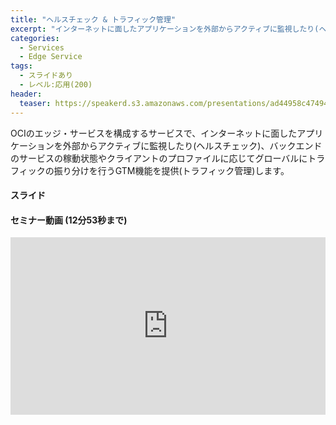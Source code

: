 ```yaml
---
title: "ヘルスチェック & トラフィック管理"
excerpt: "インターネットに面したアプリケーションを外部からアクティブに監視したり(ヘルスチェック)、バックエンドのサービスの稼動状態やクライアントのプロファイルに応じてグローバルにトラフィックの振り分けを行うGTM機能を提供(トラフィック管理)します"
categories:
  - Services
  - Edge Service
tags:
  - スライドあり
  - レベル:応用(200)
header:
  teaser: https://speakerd.s3.amazonaws.com/presentations/ad44958c474941c0a69dd6be27eda8dd/slide_0.jpg
---
```


OCIのエッジ・サービスを構成するサービスで、インターネットに面したアプリケーションを外部からアクティブに監視したり(ヘルスチェック)、バックエンドのサービスの稼動状態やクライアントのプロファイルに応じてグローバルにトラフィックの振り分けを行うGTM機能を提供(トラフィック管理)します。


#### スライド

<div style="max-width:768px">

<!-- Speakerdeckから Embeded リンクを取得して貼り付け (ここから) -->
<script async class="speakerdeck-embed" data-id="ad44958c474941c0a69dd6be27eda8dd" data-ratio="1.77777777777778" src="//speakerdeck.com/assets/embed.js"></script>
<!-- Speakerdeckから Embeded リンクを取得して貼り付け (ここまで) -->

</div>


#### セミナー動画 (12分53秒まで)

<!-- Oracle Vide Hub から Embed リンクを取得して貼り付け (ここから) リンク取得時には Player Size を 768x432 に、Responsive Sizing を有効にして取得してください -->
<div style="max-width:768px"><div style="position:relative;padding-bottom:56.25%"><iframe id="kaltura_player" src="https://cdnapisec.kaltura.com/p/2171811/sp/217181100/embedIframeJs/uiconf_id/35965902/partner_id/2171811?iframeembed=true&playerId=kaltura_player&entry_id=1_jv1ra7a3&flashvars[streamerType]=auto&amp;flashvars[localizationCode]=en&amp;flashvars[leadWithHTML5]=true&amp;flashvars[sideBarContainer.plugin]=true&amp;flashvars[sideBarContainer.position]=left&amp;flashvars[sideBarContainer.clickToClose]=true&amp;flashvars[chapters.plugin]=true&amp;flashvars[chapters.layout]=vertical&amp;flashvars[chapters.thumbnailRotator]=false&amp;flashvars[streamSelector.plugin]=true&amp;flashvars[EmbedPlayer.SpinnerTarget]=videoHolder&amp;flashvars[dualScreen.plugin]=true&amp;flashvars[hotspots.plugin]=1&amp;flashvars[mediaProxy.mediaPlayFrom]=773&amp;flashvars[Kaltura.addCrossoriginToIframe]=true&amp;&wid=1_036h9vm4" width="768" height="432" allowfullscreen webkitallowfullscreen mozAllowFullScreen allow="autoplay *; fullscreen *; encrypted-media *" sandbox="allow-forms allow-same-origin allow-scripts allow-top-navigation allow-pointer-lock allow-popups allow-modals allow-orientation-lock allow-popups-to-escape-sandbox allow-presentation allow-top-navigation-by-user-activation" frameborder="0" title="Kaltura Player" style="position:absolute;top:0;left:0;width:100%;height:100%"></iframe></div></div>
<!-- Oracle Vide Hub から Embed リンクを取得して貼り付け (ここまで) -->
